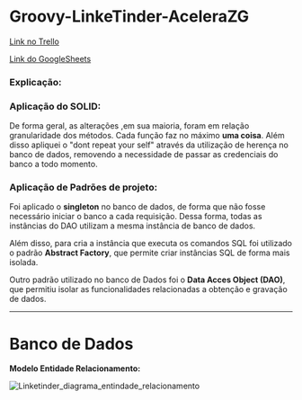 # Groovy-LinkeTinder-AceleraZG

[Link no Trello](https://trello.com/b/bvsAxaEG/linketinder)


[Link do GoogleSheets](https://docs.google.com/spreadsheets/d/1GkHN5wSEZgmY-ZBkXTdNZV9Sle0mTweC4Cvh6Kv4pyY/edit#gid=0)

### Explicação:


### Aplicação do SOLID:

De forma geral, as alterações ,em sua maioria, foram em relação granularidade dos métodos. Cada função faz no máximo **uma coisa**. Além disso apliquei o "dont repeat your self" através da utilização de herença no banco de dados, removendo a necessidade de passar as credenciais do banco a todo momento.

### Aplicação de Padrões de projeto:

Foi aplicado o **singleton** no banco de dados, de forma que não fosse necessário iniciar o banco a cada requisição. Dessa forma, todas as instâncias do DAO utilizam a mesma instância de banco de dados.

Além disso, para cria a instância que executa os comandos SQL foi utilizado o padrão **Abstract Factory**, que permite criar instâncias SQL de forma mais isolada.

Outro padrão utilizado no banco de Dados foi o **Data Acces Object (DAO)**, que permitiu isolar as funcionalidades relacionadas a obtenção e gravação de dados.

---
# Banco de Dados

**Modelo Entidade Relacionamento:**

![Linketinder_diagrama_entindade_relacionamento](https://github.com/VictorCalebeIFG/Groovy-LinkeTinder-AceleraZG/assets/84258178/3b6b510b-a84e-43e9-a235-50e745050559)
